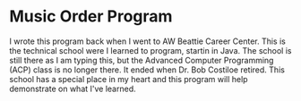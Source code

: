 # Music Order Program

I wrote this program back when I went to AW Beattie Career Center. This is the technical school were I learned to program, startin in Java. 
The school is still there as I am typing this, but the Advanced Computer Programming (ACP) class is no longer there. It ended when Dr. Bob
Costiloe retired. This school has a special place in my heart and this program will help demonstrate on what I've learned. 
